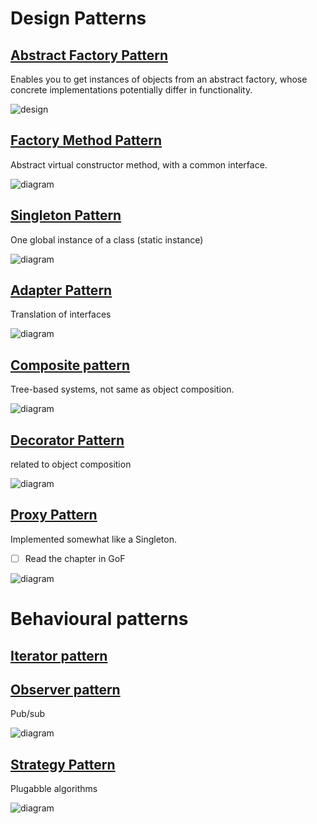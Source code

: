 # Design Patterns

## [Abstract Factory Pattern](http://en.wikipedia.org/wiki/Abstract_factory_pattern)
Enables you to get instances of objects from an abstract factory, whose concrete implementations potentially differ in functionality.

![design](http://upload.wikimedia.org/wikipedia/commons/thumb/a/a7/Abstract_factory.svg/1034px-Abstract_factory.svg.png)

## [Factory Method Pattern](http://en.wikipedia.org/wiki/Factory_method_pattern)
Abstract virtual constructor method, with a common interface.

![diagram](http://upload.wikimedia.org/wikipedia/commons/thumb/a/a3/FactoryMethod.svg/698px-FactoryMethod.svg.png)

## [Singleton Pattern](http://en.wikipedia.org/wiki/Singleton_pattern)
One global instance of a class (static instance)

![diagram](http://upload.wikimedia.org/wikipedia/commons/b/bd/Singleton.png)

## [Adapter Pattern](http://en.wikipedia.org/wiki/Adapter_pattern)
Translation of interfaces

![diagram](http://upload.wikimedia.org/wikipedia/commons/d/d7/ObjectAdapter.png)

## [Composite pattern](http://en.wikipedia.org/wiki/Composite_pattern)
Tree-based systems, not same as object composition.

![diagram](http://upload.wikimedia.org/wikipedia/commons/thumb/5/5a/Composite_UML_class_diagram_%28fixed%29.svg/1200px-Composite_UML_class_diagram_%28fixed%29.svg.png)

## [Decorator Pattern](http://en.wikipedia.org/wiki/Decorator_pattern)
related to object composition

![diagram](http://upload.wikimedia.org/wikipedia/commons/thumb/e/e9/Decorator_UML_class_diagram.svg/1513px-Decorator_UML_class_diagram.svg.png)

## [Proxy Pattern](http://en.wikipedia.org/wiki/Proxy_pattern)
Implemented somewhat like a Singleton.

- [ ] Read the chapter in GoF

![diagram](http://upload.wikimedia.org/wikipedia/commons/thumb/7/75/Proxy_pattern_diagram.svg/878px-Proxy_pattern_diagram.svg.png)

# Behavioural patterns

## [Iterator pattern](http://en.wikipedia.org/wiki/Iterator_pattern)

## [Observer pattern](http://en.wikipedia.org/wiki/Observer_pattern)
Pub/sub

![diagram](http://upload.wikimedia.org/wikipedia/commons/thumb/8/8d/Observer.svg/1000px-Observer.svg.png)

## [Strategy Pattern](http://en.wikipedia.org/wiki/Strategy_pattern)
Plugabble algorithms

![diagram](http://en.wikipedia.org/wiki/File:Strategy_Pattern_in_UML.png)